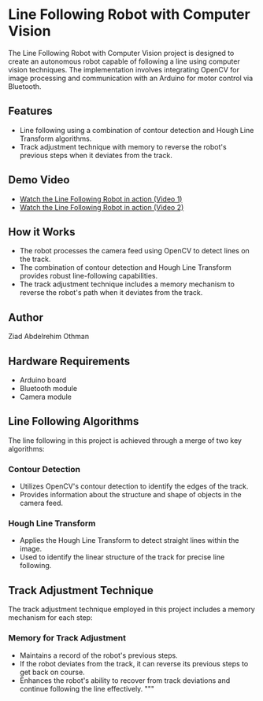 # Line Following Robot with Computer Vision

The Line Following Robot with Computer Vision project is designed to create an autonomous robot capable of following a line using computer vision techniques. The implementation involves integrating OpenCV for image processing and communication with an Arduino for motor control via Bluetooth.

## Features
- Line following using a combination of contour detection and Hough Line Transform algorithms.
- Track adjustment technique with memory to reverse the robot's previous steps when it deviates from the track.

## Demo Video
- [Watch the Line Following Robot in action (Video 1)](https://github.com/ziadabdelrehim/Line-Following-Robot-with-Computer-Vision/assets/80210355/0cc01a3c-4325-47c6-bd3f-850b8d2f0f16)
- [Watch the Line Following Robot in action (Video 2)](https://github.com/ziadabdelrehim/Line-Following-Robot-with-Computer-Vision/assets/80210355/f082a525-7e82-4fad-b51b-1d6d85204cfc)

## How it Works
- The robot processes the camera feed using OpenCV to detect lines on the track.
- The combination of contour detection and Hough Line Transform provides robust line-following capabilities.
- The track adjustment technique includes a memory mechanism to reverse the robot's path when it deviates from the track.

## Author
Ziad Abdelrehim Othman

## Hardware Requirements

- Arduino board
- Bluetooth module
- Camera module


## Line Following Algorithms

The line following in this project is achieved through a merge of two key algorithms:

### Contour Detection
- Utilizes OpenCV's contour detection to identify the edges of the track.
- Provides information about the structure and shape of objects in the camera feed.

### Hough Line Transform
- Applies the Hough Line Transform to detect straight lines within the image.
- Used to identify the linear structure of the track for precise line following.


## Track Adjustment Technique

The track adjustment technique employed in this project includes a memory mechanism for each step:

### Memory for Track Adjustment
- Maintains a record of the robot's previous steps.
- If the robot deviates from the track, it can reverse its previous steps to get back on course.
- Enhances the robot's ability to recover from track deviations and continue following the line effectively.
"""

